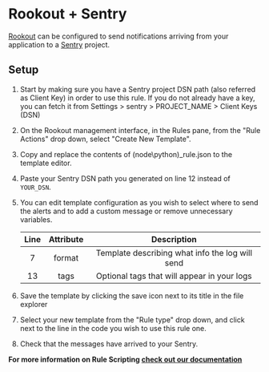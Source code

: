 # Rookout + Sentry

[Rookout] can be configured to send notifications arriving from your application to a [Sentry] project.

## Setup

1. Start by making sure you have a Sentry project DSN path (also referred as Client Key) in order to use this rule.
If you do not already have a key, you can fetch it from Settings > sentry > PROJECT_NAME > Client Keys (DSN)

1. On the Rookout management interface, in the Rules pane, from the "Rule Actions"
drop down, select "Create New Template".

1. Copy and replace the contents of (node\python)_rule.json to the template editor.

1. Paste your Sentry DSN path you generated on line 12 instead of `YOUR_DSN`.

1. You can edit template configuration as you wish to select where to send the alerts and to add a custom message or remove unnecessary variables.

    | Line | Attribute |                     Description                     |
    |:----:|:---------:|:---------------------------------------------------:|
    |   7  |   format  |   Template describing what info the log will send   |
    |  13  |  tags     |   Optional tags that will appear in your logs		 |

1. Save the template by clicking the save icon next to its title in the file explorer

1. Select your new template from the "Rule type" drop down, and click next to
the line in the code you wish to use this rule one.

1. Check that the messages have arrived to your Sentry.

__For more information on Rule Scripting [check out our documentation](https://docs.rookout.com/docs/rules.html)__

[Sentry]: https://sentry.io/
[Rookout]: https://docs.rookout.com/
